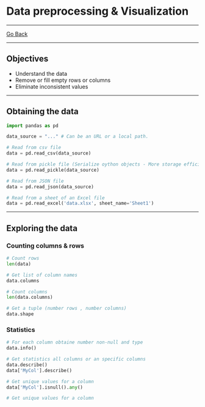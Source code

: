 # Data preprocessing & Visualization
---
[Go Back](../README.md)

---
## Objectives
- Understand the data
- Remove or fill empty rows or columns
- Eliminate inconsistent values
---
## Obtaining the data
```python
import pandas as pd

data_source = "..." # Can be an URL or a local path.

# Read from csv file 
data = pd.read_csv(data_source)

# Read from pickle file (Serialize oython objects - More storage efficient)
data = pd.read_pickle(data_source)

# Read from JSON file
data = pd.read_json(data_source)

# Read from a sheet of an Excel file
data = pd.read_excel('data.xlsx', sheet_name='Sheet1')
```
---
## Exploring the data
### Counting columns & rows
```python
# Count rows
len(data)

# Get list of column names
data.columns

# Count columns
len(data.columns)

# Get a tuple (number rows , number columns)
data.shape
```
### Statistics
```python
# For each column obtaine number non-null and type
data.info()

# Get statistics all columns or an specific columns
data.describe()
data['MyCol'].describe()

# Get unique values for a column
data['MyCol'].isnull().any()

# Get unique values for a column
```